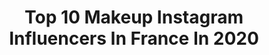 ---
title: Top 10 Makeup Instagram Influencers In France In 2020
description: >-
  Find top makeup Instagram influencers in France in 2020. Most popular hashtags: #makeup #anastasiabeverlyhills #makeupartist #makeuplover.
platform: Instagram
hits: 1877
text_top: Identify the top-rated Instagram accounts on inBeat.
text_bottom: Our database holds 1877 Instagram influencers like this in France for you to connect with.
profiles:
  - username: "jana_hun"
    fullname: >-
      𝑀𝒶𝓀𝑒𝓊𝓅 🎀  𝒥𝒶𝓃𝒶 𝑅𝒶𝒹𝓊𝓁♡𝓋𝒾𝒸
    bio: >-
      Instagram @hun_jana 🌸 Makeup @hun_makeup 💄 📨 Contact/PR: jana.radulovic01@gmail.com
    location: "France"
    followers: 14214
    engagement: 1357
    commentsToLikes: 0.065820
    id: ck9hc9unxkf9z0j78wio7ejzd
    verified: false
    hashtags: "#yesabh, #dipbrow, #kreirammagiju, #nyx"
  - username: "missxsavic"
    fullname: >-
      𝙈𝙄𝙇𝙄𝘾𝘼 𝙎𝘼𝙑𝙄𝘾
    bio: >-
      MAKEUP ARTIST Content creator 📍🇷🇸 💌Contact/PR: geosa.m.93@gmail.com 💄Clients work @makeupbymilicasavic
    location: "France"
    followers: 16747
    engagement: 1351
    commentsToLikes: 0.230789
    id: ck5ca9u18czue0i11ycpnwin3
    verified: false
    hashtags: "#wakeupandmakeup, #morphebabe, #toofaced, #plouisebase"
  - username: "xo.joojo"
    fullname: >-
      Xo.joojo 💄Makeup/Beauty
    bio: >-
      Paris 🇫🇷📍 26 🕯 •PR\COLLAB : xojojo92@gmail.com TIKTOK : xo.joojo (240K) Use #xojoojo 💫 #makeupideas
    location: "France"
    followers: 27457
    engagement: 1197
    commentsToLikes: 0.226940
    id: ck6u56dx07uvu0j711y2dsf5o
    verified: false
    hashtags: "#sephorafrance, #colourpopcosmetics, #makeuphalloween, #sephora"
  - username: "paulina_kurkowska"
    fullname: >-
      Paulina Kurkowska ✨
    bio: >-
      ✨ 22 🤎 Makeup freak 💄@paulinakurkowska_makeup 📩 PR: paulina.kurkowska98@gmail.com 👀 FB: Paulina Kurkowska Makeup
    location: "France"
    followers: 28202
    engagement: 874
    commentsToLikes: 0.131059
    id: ck135bz640q260i19swc47j4v
    verified: false
    hashtags: "#polishgirl, #glammakeup, #abh, #abhjunkies"
  - username: "gingermeatmua"
    fullname: >-
      Constance K.
    bio: >-
      🖤FACEPAINT & MAKEUP 💜 Share your Art with #gingermeatmua 💙 @nojebeauty GINGERBABE -10% 💚 @joanesbeauty GINGER15 -15% 💛 Paris 🧡 DM me for PR/collab❤️
    location: "France"
    followers: 5931
    engagement: 1878
    commentsToLikes: 0.283782
    id: ck8weejbndy090j78u1edguqm
    verified: false
    hashtags: "#sallythenightmarebeforechristmas, #pumpkin, #nyxcosmetics, #spookyseason"
  - username: "brxxe"
    fullname: >-
      Martyna 💫
    bio: >-
      🇵🇱PL 💄makeup junkie 💫self-taught and still learning 📩martyna.guzda@gmail.com
    location: "France"
    followers: 27777
    engagement: 666
    commentsToLikes: 0.092448
    id: ck0txx8plkuet0i1935ckoi4y
    verified: false
    hashtags: "#eyeshadow, #eyetutorial, #shophudabeauty, #wakeupandmakeup"
  - username: "lovecharmer"
    fullname: >-
      👑 Barkado
    bio: >-
      💡 Multifaceted Woman 💄 Professional Makeup Artist 🖥 Digital Content Creator | PR Specialist 📧 Hello@barkado.com #TheMarathonContinues 🏁
    location: "France"
    followers: 5568
    engagement: 1230
    commentsToLikes: 0.128855
    id: ck0ua040cb3xm0i19byehsbos
    verified: false
    hashtags: "#26weeks, #nye, #sponsored, #boxycharm"
  - username: "marioncameleon"
    fullname: >-
      Marion Moretti
    bio: >-
      🎨 French Makeup Artist & YouTuber 📍 Paris | France 💌 marioncameleon+ig@gmail.com 📺 YouTube • MarionCameleon 👗 21Buttons • MarionCameleon
    location: "France"
    followers: 734991
    engagement: 702
    commentsToLikes: 0.021490
    id: ck0w0e3vkdqdk0i19nsygnm8p
    verified: false
    hashtags: "#camelloween2020, #halloween, #halloweenmakeup, #halloween2020"
  - username: "ellieekellyy"
    fullname: >-
      ELLIE KELLY
    bio: >-
      Fashion, makeup & lifestyle. Contact : ✉️ Info@elliekelly.ie
    location: "France"
    followers: 254614
    engagement: 436
    commentsToLikes: 0.071740
    id: ck0w2y0dpqoho0i19uyvmvrcc
    verified: false
    hashtags: "#kashbeauty, #fashion, #ad, #prettylittlething"
  - username: "thefrenchbeautyboy"
    fullname: >-
      C H A D  M O N R O E
    bio: >-
      Makeup Artist & amateur beauty photographer in Paris #makeuphasnogender . - chadmonroepro@gmail.com
    location: "France"
    followers: 18916
    engagement: 623
    commentsToLikes: 0.082053
    id: ck5bxd1xanhnh0i11eueiemjb
    verified: false
    hashtags: "#luxury, #makeuplook, #makeupjunkie, #hudabeauty"
---